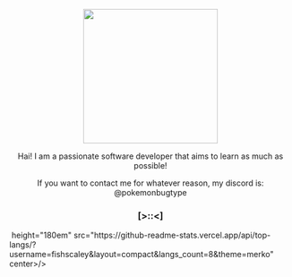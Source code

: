 <p align="center"><img width="240" src="https://78.media.tumblr.com/d370c9a207ba32dfebb8ee2963c59c0d/tumblr_p5wsa4UOHp1x7088uo1_100.gif" /></p>
<p align="center">Hai! I am a passionate software developer that aims to learn as much as possible!</p>
<p align="center">If you want to contact me for whatever reason, my discord is: @pokemonbugtype  </p>

### <p align="center">[>::<]</p>

<div>
  <img <center> height="180em"  src="https://github-readme-stats.vercel.app/api/top-langs/?username=fishscaley&layout=compact&langs_count=8&theme=merko" </div>center>/>
</div>

